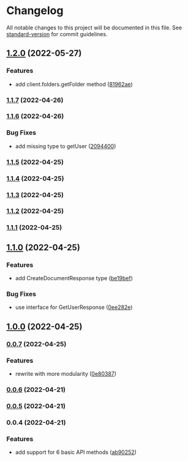 # Changelog

All notable changes to this project will be documented in this file. See [standard-version](https://github.com/conventional-changelog/standard-version) for commit guidelines.

## [1.2.0](https://github.com/piotrekwitkowski/quip-api-typescript/compare/v1.1.7...v1.2.0) (2022-05-27)


### Features

* add client.folders.getFolder method ([81962ae](https://github.com/piotrekwitkowski/quip-api-typescript/commit/81962ae0a7624af84c6d2b837e6505a098446db3))

### [1.1.7](https://github.com/piotrekwitkowski/quip-api-typescript/compare/v1.1.6...v1.1.7) (2022-04-26)

### [1.1.6](https://github.com/piotrekwitkowski/quip-api-typescript/compare/v1.1.5...v1.1.6) (2022-04-26)


### Bug Fixes

* add missing type to getUser ([2094400](https://github.com/piotrekwitkowski/quip-api-typescript/commit/209440073ff3a241889b0c0cba5a8e47cc6d9747))

### [1.1.5](https://github.com/piotrekwitkowski/quip-api-typescript/compare/v1.1.3...v1.1.5) (2022-04-25)

### [1.1.4](https://github.com/piotrekwitkowski/quip-api-typescript/compare/v1.1.3...v1.1.4) (2022-04-25)

### [1.1.3](https://github.com/piotrekwitkowski/quip-api-typescript/compare/v1.1.2...v1.1.3) (2022-04-25)

### [1.1.2](https://github.com/piotrekwitkowski/quip-api-typescript/compare/v1.1.1...v1.1.2) (2022-04-25)

### [1.1.1](https://github.com/piotrekwitkowski/quip-api-typescript/compare/v1.1.0...v1.1.1) (2022-04-25)

## [1.1.0](https://github.com/piotrekwitkowski/quip-api-typescript/compare/v1.0.0...v1.1.0) (2022-04-25)


### Features

* add CreateDocumentResponse type ([be19bef](https://github.com/piotrekwitkowski/quip-api-typescript/commit/be19bef992b3d293767e0b26f14d727e96d94c1e))


### Bug Fixes

* use interface for GetUserResponse ([0ee282e](https://github.com/piotrekwitkowski/quip-api-typescript/commit/0ee282e147476755171c051f97c2c41deac3521a))

## [1.0.0](https://github.com/piotrekwitkowski/quip-api-typescript/compare/v0.0.7...v1.0.0) (2022-04-25)

### [0.0.7](https://github.com/piotrekwitkowski/quip-api-typescript/compare/v0.0.6...v0.0.7) (2022-04-25)


### Features

* rewrite with more modularity ([0e80387](https://github.com/piotrekwitkowski/quip-api-typescript/commit/0e8038763a346eb937674ef57ca9591754386c4e))

### [0.0.6](https://github.com/piotrekwitkowski/quip-api-typescript/compare/v0.0.5...v0.0.6) (2022-04-21)

### [0.0.5](https://github.com/piotrekwitkowski/quip-api-typescript/compare/v0.0.4...v0.0.5) (2022-04-21)

### 0.0.4 (2022-04-21)


### Features

* add support for 6 basic API methods ([ab90252](https://github.com/piotrekwitkowski/quip-api-typescript/commit/ab9025262ecc0a7dc044b38f68ce90c5b81b6eee))
